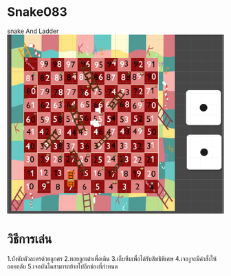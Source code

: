 # Snake083
 snake And Ladder
 <img src=/game.PNG>
 # วิธีการเล่น
 1.บังคับตัวละครด้วยลูกศร
 2.ทอยลูกเต๋าเพื่อเดิน
 3.เก็บหีบเพื่อได้รับสิทธิพิเศษ
 4.เจองูจะมีคำสั่งให้ถอยกลับ
 5.เจอบันไดสามารถย้ายไปอีกช่องที่กำหนด
